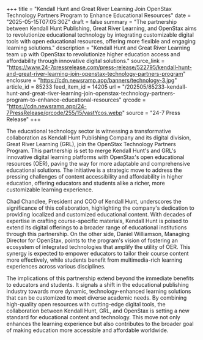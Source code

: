+++
title = "Kendall Hunt and Great River Learning Join OpenStax Technology Partners Program to Enhance Educational Resources"
date = "2025-05-15T07:05:30Z"
draft = false
summary = "The partnership between Kendall Hunt Publishing, Great River Learning, and OpenStax aims to revolutionize educational technology by integrating customizable digital tools with open educational resources, offering more flexible and engaging learning solutions."
description = "Kendall Hunt and Great River Learning team up with OpenStax to revolutionize higher education access and affordability through innovative digital solutions."
source_link = "https://www.24-7pressrelease.com/press-release/522795/kendall-hunt-and-great-river-learning-join-openstax-technology-partners-program"
enclosure = "https://cdn.newsramp.app/banners/technology-3.jpg"
article_id = 85233
feed_item_id = 14205
url = "/202505/85233-kendall-hunt-and-great-river-learning-join-openstax-technology-partners-program-to-enhance-educational-resources"
qrcode = "https://cdn.newsramp.app/24-7PressRelease/qrcode/255/15/vastYcos.webp"
source = "24-7 Press Release"
+++

<p>The educational technology sector is witnessing a transformative collaboration as Kendall Hunt Publishing Company and its digital division, Great River Learning (GRL), join the OpenStax Technology Partners Program. This partnership is set to merge Kendall Hunt's and GRL's innovative digital learning platforms with OpenStax's open educational resources (OER), paving the way for more adaptable and comprehensive educational solutions. The initiative is a strategic move to address the pressing challenges of content accessibility and affordability in higher education, offering educators and students alike a richer, more customizable learning experience.</p><p>Chad Chandlee, President and COO of Kendall Hunt, underscores the significance of this collaboration, highlighting the company's dedication to providing localized and customized educational content. With decades of expertise in crafting course-specific materials, Kendall Hunt is poised to extend its digital offerings to a broader range of educational institutions through this partnership. On the other side, Daniel Williamson, Managing Director for OpenStax, points to the program's vision of fostering an ecosystem of integrated technologies that amplify the utility of OER. This synergy is expected to empower educators to tailor their course content more effectively, while students benefit from multimedia-rich learning experiences across various disciplines.</p><p>The implications of this partnership extend beyond the immediate benefits to educators and students. It signals a shift in the educational publishing industry towards more dynamic, technology-enhanced learning solutions that can be customized to meet diverse academic needs. By combining high-quality open resources with cutting-edge digital tools, the collaboration between Kendall Hunt, GRL, and OpenStax is setting a new standard for educational content and technology. This move not only enhances the learning experience but also contributes to the broader goal of making education more accessible and affordable worldwide.</p>